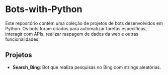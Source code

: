 # Bots-with-Python

Este repositório contém uma coleção de projetos de bots desenvolvidos em Python. Os bots foram criados para automatizar tarefas específicas, interagir com APIs, realizar raspagem de dados da web e outras funcionalidades.

## Projetos

- __Search_Bing__: Bot que realiza pesquisas no Bing com strings aleatórias.
